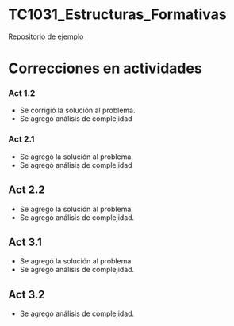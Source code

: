 # TC1031_Estructuras_Formativas

Repositorio de ejemplo

# Correcciones en actividades
 ### Act 1.2
 * Se corrigió la solución al problema.
 * Se agregó análisis de complejidad
 ### Act 2.1
 * Se agregó la solución al problema.
 * Se agregó análisis de complejidad
 ## Act 2.2
 * Se agregó la solución al problema.
 * Se agregó análisis de complejidad.
 ## Act 3.1
 * Se agregó la solución al problema.
 * Se agregó análisis de complejidad.
 ## Act 3.2
 * Se agregó análisis de complejidad.
